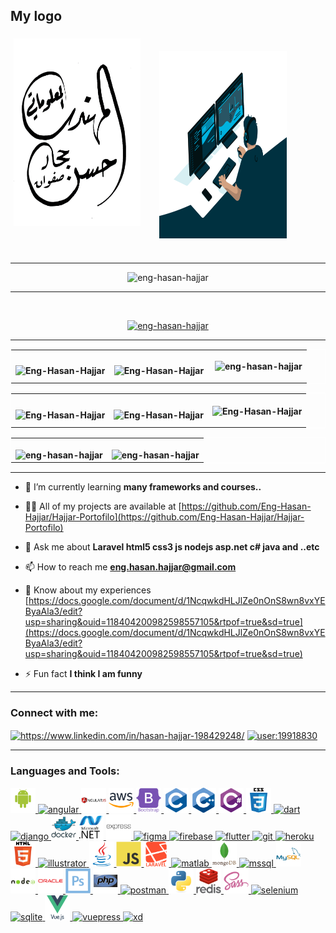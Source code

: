 ## My logo
<div class="row"  style="display:table; content: "";clear: both; display: table;">
<div class="column" style="float: left; width: 40.33%; padding: 5px;" >
    <img align="left"  src="Eng.Hasan.Hajjar.logo.png" style="width:350px;height:300px; display:inline;"  />
</div>   
<div class="column"  style="float: left; width: 40.33%; padding: 25px;" >
    <img align="right" alt="GIF" src="PROGRAMMING.gif"  style="width:350px;height:300px; display:inline;" />
</div>
</div>




<hr>
<p align="center"> <img src="https://komarev.com/ghpvc/?username=eng-hasan-hajjar&label=Profile%20views&color=0e75b6&style=flat&margin-w=35&margin-h=35" alt="eng-hasan-hajjar" /> </p>
<hr>
<br>
<p align="center"> <a href="https://github.com/ryo-ma/github-profile-trophy"><img src="https://github-profile-trophy.vercel.app/?username=eng-hasan-hajjar&row=2&column=3&theme=onedark&margin-w=85&margin-h=35&no-bg=true&no-frame=true" alt="eng-hasan-hajjar" /></a> </p>
<hr>
<table style="width:100%; border: 1px solid white;;">
  <tr>
  <th style="width:33.33%">
  <p><img align="left" src="http://github-profile-summary-cards.vercel.app/api/cards/profile-details?username=Eng-Hasan-Hajjar&theme=2077" alt="Eng-Hasan-Hajjar"/></p>
    </th>
  <th style="width:33.33%">
 <p><img align="right" src="http://github-profile-summary-cards.vercel.app/api/cards/productive-time?username=Eng-Hasan-Hajjar&theme=2077&utcOffset=8" alt="Eng-Hasan-Hajjar" alt="Eng-Hasan-Hajjar" /></p> 
  </th>
  <th style="width:33.33%">
  <p>&nbsp;<img src="https://github-readme-stats.vercel.app/api?username=eng-hasan-hajjar&show_icons=true&locale=en&theme=radical&no-bg=true&no-frame=true&card_width=200" alt="eng-hasan-hajjar" /></p>
  </th>
   </tr>
</table>
<table style="width:100%; border: 1px solid white;">
  <tr>
      
  <th style="width:33.33%">
      <p><img align="left" src="http://github-profile-summary-cards.vercel.app/api/cards/most-commit-language?username=Eng-Hasan-Hajjar&theme=2077"
   alt="Eng-Hasan-Hajjar" /></p>
  </th>

  <th style="width:33.33%">
     <p><img align="right" src="http://github-profile-summary-cards.vercel.app/api/cards/repos-per-language?username=Eng-Hasan-Hajjar&theme=2077" alt="Eng-Hasan-Hajjar" 
   alt="Eng-Hasan-Hajjar" /></p> 
  </th>
  <th style="width:33.33%">
    <p><img align="center" src="https://github-stats-alpha.vercel.app/api?username=Eng-Hasan-Hajjar&theme=radical&bc=ebebeb&ic=0E8AD9&theme=radical" alt="Eng-Hasan-Hajjar" 
 /></p> 
  </th>      
   </tr>  
</table>
<table style="width:100%;  border: 1px solid white;">
  <tr>
  <th style="width:50%">
    <p><img align="left" src="https://github-readme-stats.vercel.app/api/top-langs?username=eng-hasan-hajjar&card_width=356&show_icons=true&locale=en&layout=compact&theme=radical&no-bg=true&no-frame=true"   alt="eng-hasan-hajjar" /></p>
  </th>
  <th style="width:50%">
 <p><img align="right" src="https://github-readme-streak-stats.herokuapp.com/?user=eng-hasan-hajjar&theme=radical&no-bg=true&no-frame=true&card_width=450"   alt="eng-hasan-hajjar" /></p>
  </th>
   </tr>
</table>
<hr>



- 🌱 I’m currently learning **many frameworks and courses..**

- 👨‍💻 All of my projects are available at [https://github.com/Eng-Hasan-Hajjar/Hajjar-Portofilo](https://github.com/Eng-Hasan-Hajjar/Hajjar-Portofilo)

- 💬 Ask me about **Laravel html5 css3 js nodejs asp.net c# java and ..etc**

- 📫 How to reach me **eng.hasan.hajjar@gmail.com**

- 📄 Know about my experiences [https://docs.google.com/document/d/1NcqwkdHLJlZe0nOnS8wn8vxYEByaAla3/edit?usp=sharing&ouid=118404200982598557105&rtpof=true&sd=true](https://docs.google.com/document/d/1NcqwkdHLJlZe0nOnS8wn8vxYEByaAla3/edit?usp=sharing&ouid=118404200982598557105&rtpof=true&sd=true)

- ⚡ Fun fact **I think I am funny**

<hr>


<h3 align="left">Connect with me:</h3>
<p align="left">
<a href="https://linkedin.com/in/https://www.linkedin.com/in/hasan-hajjar-198429248/" target="blank"><img align="center" src="https://raw.githubusercontent.com/rahuldkjain/github-profile-readme-generator/master/src/images/icons/Social/linked-in-alt.svg" alt="https://www.linkedin.com/in/hasan-hajjar-198429248/" height="30" width="40" /></a>
<a href="https://stackoverflow.com/users/user:19918830" target="blank"><img align="center" src="https://raw.githubusercontent.com/rahuldkjain/github-profile-readme-generator/master/src/images/icons/Social/stack-overflow.svg" alt="user:19918830" height="30" width="40" /></a>
</p>
<hr>
<div>

<h3 align="left" >Languages and Tools:</h3>
<p align="left"> <a href="https://developer.android.com" target="_blank" rel="noreferrer"> <img src="https://raw.githubusercontent.com/devicons/devicon/master/icons/android/android-original-wordmark.svg" alt="android" width="40" height="40"/> </a> <a href="https://angular.io" target="_blank" rel="noreferrer"> <img src="https://angular.io/assets/images/logos/angular/angular.svg" alt="angular" width="40" height="40"/> </a> <a href="https://angular.io" target="_blank" rel="noreferrer"> <img src="https://raw.githubusercontent.com/devicons/devicon/master/icons/angularjs/angularjs-original-wordmark.svg" alt="angularjs" width="40" height="40"/> </a> <a href="https://aws.amazon.com" target="_blank" rel="noreferrer"> <img src="https://raw.githubusercontent.com/devicons/devicon/master/icons/amazonwebservices/amazonwebservices-original-wordmark.svg" alt="aws" width="40" height="40"/> </a> <a href="https://getbootstrap.com" target="_blank" rel="noreferrer"> <img src="https://raw.githubusercontent.com/devicons/devicon/master/icons/bootstrap/bootstrap-plain-wordmark.svg" alt="bootstrap" width="40" height="40"/> </a> <a href="https://www.cprogramming.com/" target="_blank" rel="noreferrer"> <img src="https://raw.githubusercontent.com/devicons/devicon/master/icons/c/c-original.svg" alt="c" width="40" height="40"/> </a> <a href="https://www.w3schools.com/cpp/" target="_blank" rel="noreferrer"> <img src="https://raw.githubusercontent.com/devicons/devicon/master/icons/cplusplus/cplusplus-original.svg" alt="cplusplus" width="40" height="40"/> </a> <a href="https://www.w3schools.com/cs/" target="_blank" rel="noreferrer"> <img src="https://raw.githubusercontent.com/devicons/devicon/master/icons/csharp/csharp-original.svg" alt="csharp" width="40" height="40"/> </a> <a href="https://www.w3schools.com/css/" target="_blank" rel="noreferrer"> <img src="https://raw.githubusercontent.com/devicons/devicon/master/icons/css3/css3-original-wordmark.svg" alt="css3" width="40" height="40"/> </a> <a href="https://dart.dev" target="_blank" rel="noreferrer"> <img src="https://www.vectorlogo.zone/logos/dartlang/dartlang-icon.svg" alt="dart" width="40" height="40"/> </a> <a href="https://www.djangoproject.com/" target="_blank" rel="noreferrer"> <img src="https://cdn.worldvectorlogo.com/logos/django.svg" alt="django" width="40" height="40"/> </a> <a href="https://www.docker.com/" target="_blank" rel="noreferrer"> <img src="https://raw.githubusercontent.com/devicons/devicon/master/icons/docker/docker-original-wordmark.svg" alt="docker" width="40" height="40"/> </a> <a href="https://dotnet.microsoft.com/" target="_blank" rel="noreferrer"> <img src="https://raw.githubusercontent.com/devicons/devicon/master/icons/dot-net/dot-net-original-wordmark.svg" alt="dotnet" width="40" height="40"/> </a> <a href="https://expressjs.com" target="_blank" rel="noreferrer"> <img src="https://raw.githubusercontent.com/devicons/devicon/master/icons/express/express-original-wordmark.svg" alt="express" width="40" height="40"/> </a> <a href="https://www.figma.com/" target="_blank" rel="noreferrer"> <img src="https://www.vectorlogo.zone/logos/figma/figma-icon.svg" alt="figma" width="40" height="40"/> </a> <a href="https://firebase.google.com/" target="_blank" rel="noreferrer"> <img src="https://www.vectorlogo.zone/logos/firebase/firebase-icon.svg" alt="firebase" width="40" height="40"/> </a> <a href="https://flutter.dev" target="_blank" rel="noreferrer"> <img src="https://www.vectorlogo.zone/logos/flutterio/flutterio-icon.svg" alt="flutter" width="40" height="40"/> </a> <a href="https://git-scm.com/" target="_blank" rel="noreferrer"> <img src="https://www.vectorlogo.zone/logos/git-scm/git-scm-icon.svg" alt="git" width="40" height="40"/> </a> <a href="https://heroku.com" target="_blank" rel="noreferrer"> <img src="https://www.vectorlogo.zone/logos/heroku/heroku-icon.svg" alt="heroku" width="40" height="40"/> </a> <a href="https://www.w3.org/html/" target="_blank" rel="noreferrer"> <img src="https://raw.githubusercontent.com/devicons/devicon/master/icons/html5/html5-original-wordmark.svg" alt="html5" width="40" height="40"/> </a> <a href="https://www.adobe.com/in/products/illustrator.html" target="_blank" rel="noreferrer"> <img src="https://www.vectorlogo.zone/logos/adobe_illustrator/adobe_illustrator-icon.svg" alt="illustrator" width="40" height="40"/> </a> <a href="https://www.java.com" target="_blank" rel="noreferrer"> <img src="https://raw.githubusercontent.com/devicons/devicon/master/icons/java/java-original.svg" alt="java" width="40" height="40"/> </a> <a href="https://developer.mozilla.org/en-US/docs/Web/JavaScript" target="_blank" rel="noreferrer"> <img src="https://raw.githubusercontent.com/devicons/devicon/master/icons/javascript/javascript-original.svg" alt="javascript" width="40" height="40"/> </a> <a href="https://laravel.com/" target="_blank" rel="noreferrer"> <img src="https://raw.githubusercontent.com/devicons/devicon/master/icons/laravel/laravel-plain-wordmark.svg" alt="laravel" width="40" height="40"/> </a> <a href="https://www.mathworks.com/" target="_blank" rel="noreferrer"> <img src="https://upload.wikimedia.org/wikipedia/commons/2/21/Matlab_Logo.png" alt="matlab" width="40" height="40"/> </a> <a href="https://www.mongodb.com/" target="_blank" rel="noreferrer"> <img src="https://raw.githubusercontent.com/devicons/devicon/master/icons/mongodb/mongodb-original-wordmark.svg" alt="mongodb" width="40" height="40"/> </a> <a href="https://www.microsoft.com/en-us/sql-server" target="_blank" rel="noreferrer"> <img src="https://www.svgrepo.com/show/303229/microsoft-sql-server-logo.svg" alt="mssql" width="40" height="40"/> </a> <a href="https://www.mysql.com/" target="_blank" rel="noreferrer"> <img src="https://raw.githubusercontent.com/devicons/devicon/master/icons/mysql/mysql-original-wordmark.svg" alt="mysql" width="40" height="40"/> </a> <a href="https://nodejs.org" target="_blank" rel="noreferrer"> <img src="https://raw.githubusercontent.com/devicons/devicon/master/icons/nodejs/nodejs-original-wordmark.svg" alt="nodejs" width="40" height="40"/> </a> <a href="https://www.oracle.com/" target="_blank" rel="noreferrer"> <img src="https://raw.githubusercontent.com/devicons/devicon/master/icons/oracle/oracle-original.svg" alt="oracle" width="40" height="40"/> </a> <a href="https://www.photoshop.com/en" target="_blank" rel="noreferrer"> <img src="https://raw.githubusercontent.com/devicons/devicon/master/icons/photoshop/photoshop-line.svg" alt="photoshop" width="40" height="40"/> </a> <a href="https://www.php.net" target="_blank" rel="noreferrer"> <img src="https://raw.githubusercontent.com/devicons/devicon/master/icons/php/php-original.svg" alt="php" width="40" height="40"/> </a> <a href="https://postman.com" target="_blank" rel="noreferrer"> <img src="https://www.vectorlogo.zone/logos/getpostman/getpostman-icon.svg" alt="postman" width="40" height="40"/> </a> <a href="https://www.python.org" target="_blank" rel="noreferrer"> <img src="https://raw.githubusercontent.com/devicons/devicon/master/icons/python/python-original.svg" alt="python" width="40" height="40"/> </a> <a href="https://redis.io" target="_blank" rel="noreferrer"> <img src="https://raw.githubusercontent.com/devicons/devicon/master/icons/redis/redis-original-wordmark.svg" alt="redis" width="40" height="40"/> </a> <a href="https://sass-lang.com" target="_blank" rel="noreferrer"> <img src="https://raw.githubusercontent.com/devicons/devicon/master/icons/sass/sass-original.svg" alt="sass" width="40" height="40"/> </a> <a href="https://www.selenium.dev" target="_blank" rel="noreferrer"> <img src="https://raw.githubusercontent.com/detain/svg-logos/780f25886640cef088af994181646db2f6b1a3f8/svg/selenium-logo.svg" alt="selenium" width="40" height="40"/> </a> <a href="https://www.sqlite.org/" target="_blank" rel="noreferrer"> <img src="https://www.vectorlogo.zone/logos/sqlite/sqlite-icon.svg" alt="sqlite" width="40" height="40"/> </a> <a href="https://vuejs.org/" target="_blank" rel="noreferrer"> <img src="https://raw.githubusercontent.com/devicons/devicon/master/icons/vuejs/vuejs-original-wordmark.svg" alt="vuejs" width="40" height="40"/> </a> <a href="https://vuepress.vuejs.org/" target="_blank" rel="noreferrer"> <img src="https://raw.githubusercontent.com/AliasIO/wappalyzer/master/src/drivers/webextension/images/icons/VuePress.svg" alt="vuepress" width="40" height="40"/> </a> <a href="https://www.adobe.com/products/xd.html" target="_blank" rel="noreferrer"> <img src="https://cdn.worldvectorlogo.com/logos/adobe-xd.svg" alt="xd" width="40" height="40"/> </a> </p>
    
    
</div>    

